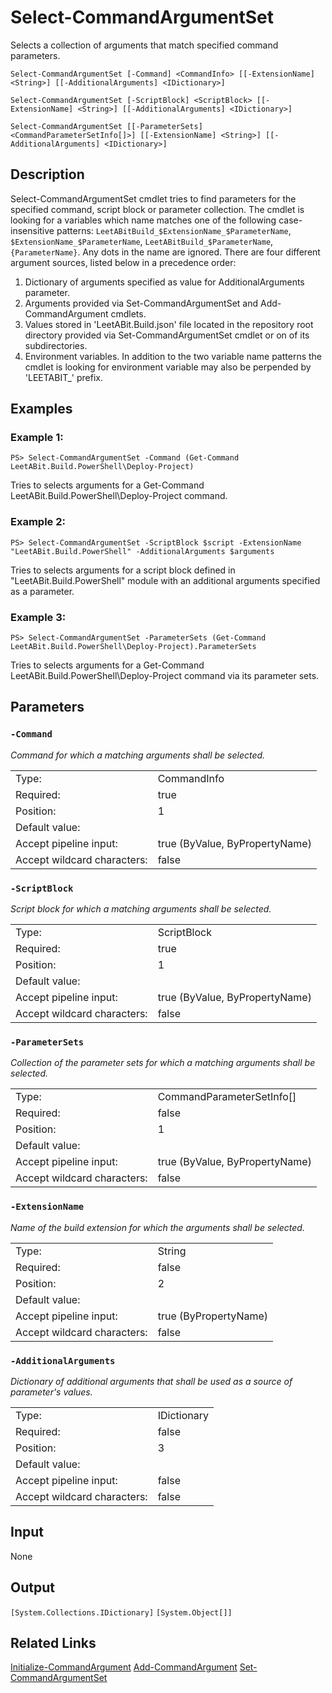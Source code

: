 # Select-CommandArgumentSet
Selects a collection of arguments that match specified command parameters.

```Select-CommandArgumentSet [-Command] <CommandInfo> [[-ExtensionName] <String>] [[-AdditionalArguments] <IDictionary>]```

```Select-CommandArgumentSet [-ScriptBlock] <ScriptBlock> [[-ExtensionName] <String>] [[-AdditionalArguments] <IDictionary>]```

```Select-CommandArgumentSet [[-ParameterSets] <CommandParameterSetInfo[]>] [[-ExtensionName] <String>] [[-AdditionalArguments] <IDictionary>]```

## Description

Select-CommandArgumentSet cmdlet tries to find parameters for the specified command, script block or parameter collection. The cmdlet is looking for a variables which name matches one of the following case-insensitive patterns: `LeetABitBuild_$ExtensionName_$ParameterName`, `$ExtensionName_$ParameterName`, `LeetABitBuild_$ParameterName`, `{ParameterName}`. Any dots in the name are ignored. There are four different argument sources, listed below in a precedence order:
1. Dictionary of arguments specified as value for AdditionalArguments parameter.
2. Arguments provided via Set-CommandArgumentSet and Add-CommandArgument cmdlets.
3. Values stored in 'LeetABit.Build.json' file located in the repository root directory provided via Set-CommandArgumentSet cmdlet or on of its subdirectories.
4. Environment variables. In addition to the two variable name patterns the cmdlet is looking for environment variable may also be perpended by 'LEETABIT_' prefix.

## Examples
### Example 1:
```PS> Select-CommandArgumentSet -Command (Get-Command LeetABit.Build.PowerShell\Deploy-Project)```

Tries to selects arguments for a Get-Command LeetABit.Build.PowerShell\Deploy-Project command.

### Example 2:
```PS> Select-CommandArgumentSet -ScriptBlock $script -ExtensionName "LeetABit.Build.PowerShell" -AdditionalArguments $arguments```

Tries to selects arguments for a script block defined in "LeetABit.Build.PowerShell" module with an additional arguments specified as a parameter.

### Example 3:
```PS> Select-CommandArgumentSet -ParameterSets (Get-Command LeetABit.Build.PowerShell\Deploy-Project).ParameterSets```

Tries to selects arguments for a Get-Command LeetABit.Build.PowerShell\Deploy-Project command via its parameter sets.

## Parameters
### ```-Command```

*Command for which a matching arguments shall be selected.*

<table>
  <tr><td>Type:</td><td>CommandInfo</td></tr>
  <tr><td>Required:</td><td>true</td></tr>
  <tr><td>Position:</td><td>1</td></tr>
  <tr><td>Default value:</td><td></td></tr>
  <tr><td>Accept pipeline input:</td><td>true (ByValue, ByPropertyName)</td></tr>
  <tr><td>Accept wildcard characters:</td><td>false</td></tr>
</table>

### ```-ScriptBlock```

*Script block for which a matching arguments shall be selected.*

<table>
  <tr><td>Type:</td><td>ScriptBlock</td></tr>
  <tr><td>Required:</td><td>true</td></tr>
  <tr><td>Position:</td><td>1</td></tr>
  <tr><td>Default value:</td><td></td></tr>
  <tr><td>Accept pipeline input:</td><td>true (ByValue, ByPropertyName)</td></tr>
  <tr><td>Accept wildcard characters:</td><td>false</td></tr>
</table>

### ```-ParameterSets```

*Collection of the parameter sets for which a matching arguments shall be selected.*

<table>
  <tr><td>Type:</td><td>CommandParameterSetInfo[]</td></tr>
  <tr><td>Required:</td><td>false</td></tr>
  <tr><td>Position:</td><td>1</td></tr>
  <tr><td>Default value:</td><td></td></tr>
  <tr><td>Accept pipeline input:</td><td>true (ByValue, ByPropertyName)</td></tr>
  <tr><td>Accept wildcard characters:</td><td>false</td></tr>
</table>

### ```-ExtensionName```

*Name of the build extension for which the arguments shall be selected.*

<table>
  <tr><td>Type:</td><td>String</td></tr>
  <tr><td>Required:</td><td>false</td></tr>
  <tr><td>Position:</td><td>2</td></tr>
  <tr><td>Default value:</td><td></td></tr>
  <tr><td>Accept pipeline input:</td><td>true (ByPropertyName)</td></tr>
  <tr><td>Accept wildcard characters:</td><td>false</td></tr>
</table>

### ```-AdditionalArguments```

*Dictionary of additional arguments that shall be used as a source of parameter's values.*

<table>
  <tr><td>Type:</td><td>IDictionary</td></tr>
  <tr><td>Required:</td><td>false</td></tr>
  <tr><td>Position:</td><td>3</td></tr>
  <tr><td>Default value:</td><td></td></tr>
  <tr><td>Accept pipeline input:</td><td>false</td></tr>
  <tr><td>Accept wildcard characters:</td><td>false</td></tr>
</table>

## Input
None

## Output
```[System.Collections.IDictionary]```
```[System.Object[]]```

## Related Links
[Initialize-CommandArgument](Initialize-CommandArgument.md)
[Add-CommandArgument](Add-CommandArgument.md)
[Set-CommandArgumentSet](Set-CommandArgumentSet.md)
